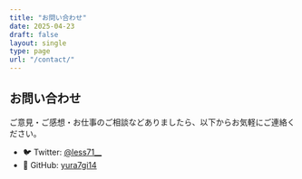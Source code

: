 ```yaml
---
title: "お問い合わせ"
date: 2025-04-23
draft: false
layout: single
type: page
url: "/contact/"
---
```


## お問い合わせ

ご意見・ご感想・お仕事のご相談などありましたら、以下からお気軽にご連絡ください。

- 🐦 Twitter: [@less71__](https://twitter.com/less71__)  
- 💼 GitHub: [yura7gi14](https://github.com/yura7gi14)

